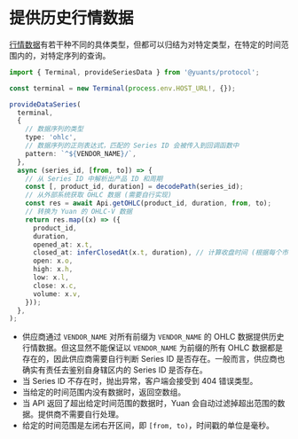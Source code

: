 # 提供历史行情数据

[行情数据](../basics/what-is-market-data)有若干种不同的具体类型，但都可以归结为对特定类型，在特定的时间范围内的，对特定序列的查询。

```ts
import { Terminal, provideSeriesData } from '@yuants/protocol';

const terminal = new Terminal(process.env.HOST_URL!, {});

provideDataSeries(
  terminal,
  {
    // 数据序列的类型
    type: 'ohlc',
    // 数据序列的正则表达式，匹配的 Series ID 会被传入到回调函数中
    pattern: `^${VENDOR_NAME}/`,
  },
  async (series_id, [from, to]) => {
    // 从 Series ID 中解析出产品 ID 和周期
    const [, product_id, duration] = decodePath(series_id);
    // 从外部系统获取 OHLC 数据 (需要自行实现)
    const res = await Api.getOHLC(product_id, duration, from, to);
    // 转换为 Yuan 的 OHLC-V 数据
    return res.map((x) => ({
      product_id,
      duration,
      opened_at: x.t,
      closed_at: inferClosedAt(x.t, duration), // 计算收盘时间 (根据每个市场的规则灵活处理)
      open: x.o,
      high: x.h,
      low: x.l,
      close: x.c,
      volume: x.v,
    }));
  },
);
```

- 供应商通过 `VENDOR_NAME` 对所有前缀为 `VENDOR_NAME` 的 OHLC 数据提供历史行情数据。但这显然不能保证以 `VENDOR_NAME` 为前缀的所有 OHLC 数据都是存在的，因此供应商需要自行判断 Series ID 是否存在。一般而言，供应商也确实有责任去鉴别自身辖区内的 Series ID 是否存在。
- 当 Series ID 不存在时，抛出异常，客户端会接受到 404 错误类型。
- 当给定的时间范围内没有数据时，返回空数组。
- 当 API 返回了超出给定时间范围的数据时，Yuan 会自动过滤掉超出范围的数据。提供商不需要自行处理。
- 给定的时间范围是左闭右开区间，即 `[from, to)`，时间戳的单位是毫秒。
